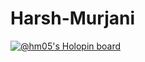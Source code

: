 # Harsh-Murjani
[![@hm05's Holopin board](https://holopin.io/api/user/board?user=hm05)](https://holopin.io/@hm05)

